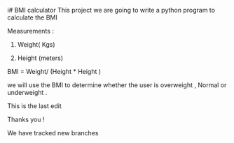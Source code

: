 i# BMI calculator
This project we are going to write a python program to calculate the BMI 

Measurements :

1. Weight( Kgs) 

2. Height (meters)

BMI = Weight/ (Height * Height ) 

we will use the BMI to determine whether the user is overweight , Normal or underweight .


This is the last edit 


Thanks you !

We have tracked new branches 